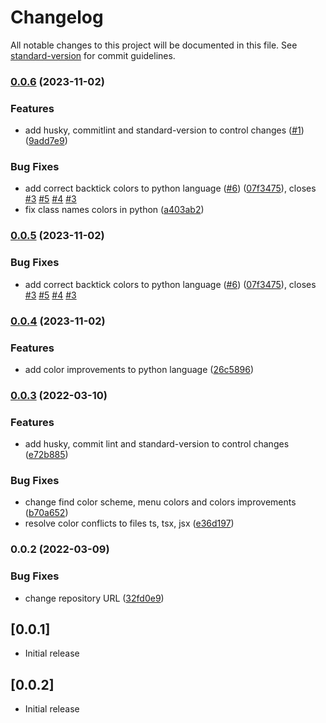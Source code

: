 # Changelog

All notable changes to this project will be documented in this file. See [standard-version](https://github.com/conventional-changelog/standard-version) for commit guidelines.

### [0.0.6](https://github.com/zoekjs/neon-lights-dark-theme-vscode/compare/v0.0.3...v0.0.6) (2023-11-02)


### Features

* add husky, commitlint and standard-version to control changes ([#1](https://github.com/zoekjs/neon-lights-dark-theme-vscode/issues/1)) ([9add7e9](https://github.com/zoekjs/neon-lights-dark-theme-vscode/commit/9add7e9d7fa83d8c5ff5ef491b3db7f1729bb1f1))


### Bug Fixes

* add correct backtick colors to python language ([#6](https://github.com/zoekjs/neon-lights-dark-theme-vscode/issues/6)) ([07f3475](https://github.com/zoekjs/neon-lights-dark-theme-vscode/commit/07f3475ed444055955132d4ba8622dacf2115157)), closes [#3](https://github.com/zoekjs/neon-lights-dark-theme-vscode/issues/3) [#5](https://github.com/zoekjs/neon-lights-dark-theme-vscode/issues/5) [#4](https://github.com/zoekjs/neon-lights-dark-theme-vscode/issues/4) [#3](https://github.com/zoekjs/neon-lights-dark-theme-vscode/issues/3)
* fix class names colors in python ([a403ab2](https://github.com/zoekjs/neon-lights-dark-theme-vscode/commit/a403ab26255bafe479e674d90f939082df281bfb))

### [0.0.5](https://github.com/zoekjs/neon-lights-dark-theme-vscode/compare/v0.0.3...v0.0.5) (2023-11-02)

### Bug Fixes

- add correct backtick colors to python language ([#6](https://github.com/zoekjs/neon-lights-dark-theme-vscode/issues/6)) ([07f3475](https://github.com/zoekjs/neon-lights-dark-theme-vscode/commit/07f3475ed444055955132d4ba8622dacf2115157)), closes [#3](https://github.com/zoekjs/neon-lights-dark-theme-vscode/issues/3) [#5](https://github.com/zoekjs/neon-lights-dark-theme-vscode/issues/5) [#4](https://github.com/zoekjs/neon-lights-dark-theme-vscode/issues/4) [#3](https://github.com/zoekjs/neon-lights-dark-theme-vscode/issues/3)

### [0.0.4](https://github.com/zoekjs/neon-lights-dark-theme-vscode/compare/v0.0.3...v0.0.4) (2023-11-02)

### Features

- add color improvements to python language ([26c5896](https://github.com/zoekjs/neon-lights-dark-theme-vscode/pull/4/commits/26c58968fef26e5b3106f4e4aa4d5737eaf12b73))

### [0.0.3](https://github.com/zoekjs/neon-lights-dark-theme-vscode/compare/v0.0.2...v0.0.3) (2022-03-10)

### Features

- add husky, commit lint and standard-version to control changes ([e72b885](https://github.com/zoekjs/neon-lights-dark-theme-vscode/commit/e72b8854e498ca66c84a4d555c78aea0b9f630bd))

### Bug Fixes

- change find color scheme, menu colors and colors improvements ([b70a652](https://github.com/zoekjs/neon-lights-dark-theme-vscode/commit/b70a652de25114f2c6c38ab15a4e0c57ecb46bf5))
- resolve color conflicts to files ts, tsx, jsx ([e36d197](https://github.com/zoekjs/neon-lights-dark-theme-vscode/commit/e36d197481d60c8163a2f414ec4cc88695610c10))

### 0.0.2 (2022-03-09)

### Bug Fixes

- change repository URL ([32fd0e9](https://github.com/zoekjs/neon-lights-dark-theme-vscode/commit/32fd0e9be302ea43a00daac2675d85b0e86bf006))

## [0.0.1]

- Initial release

## [0.0.2]

- Initial release
